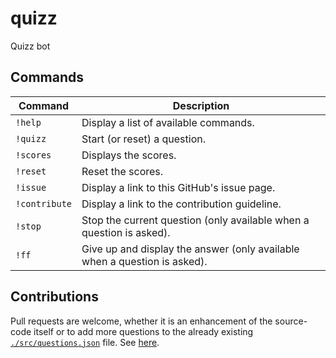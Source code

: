 # quizz

Quizz bot

## Commands

Command | Description
---|---
`!help` | Display a list of available commands.
`!quizz` | Start (or reset) a question.
`!scores` | Displays the scores.
`!reset` | Reset the scores.
`!issue` | Display a link to this GitHub's issue page.
`!contribute` | Display a link to the contribution guideline.
`!stop` | Stop the current question (only available when a question is asked).
`!ff` | Give up and display the answer (only available when a question is asked).

## Contributions

Pull requests are welcome, whether it is an enhancement of the source-code itself or to add more questions to the already existing [`./src/questions.json`](./src/questions.json) file. See [here](./CONTRIBUTING.md).
